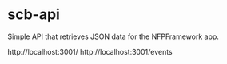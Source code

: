 # scb-api
 
Simple API that retrieves JSON data for the NFPFramework app.

http://localhost:3001/
http://localhost:3001/events